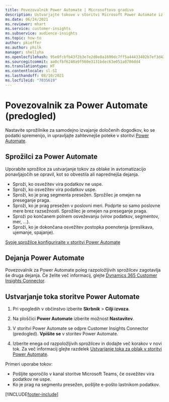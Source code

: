 ```yaml
---
title: Povezovalnik Power Automate | Microsoftovo gradivo
description: Ustvarjajte tokove v storitvi Microsoft Power Automate iz storitve Dynamics 365 Customer Insights.
ms.date: 06/24/2021
ms.reviewer: mhart
ms.service: customer-insights
ms.subservice: audience-insights
ms.topic: how-to
author: pkieffer
ms.author: philk
manager: shellyha
ms.openlocfilehash: 95e0fcbfb43f2b3e7e2d0e8a1690dc7ff5a44433402b7ef3d437710eb0efff15
ms.sourcegitcommit: aa0cfbf6240a9f560e3131bdec63e051a8786dd4
ms.translationtype: HT
ms.contentlocale: sl-SI
ms.lasthandoff: 08/10/2021
ms.locfileid: "7035619"
---
```

# <a name="power-automate-connector-preview"></a>Povezovalnik za Power Automate (predogled)

Nastavite sprožilnike za samodejno izvajanje določenih dogodkov, ko se podatki spremenijo, in upravljajte zahtevnejše poteke v storitvi [Power Automate](https://flow.microsoft.com/).

## <a name="power-automate-triggers"></a>Sprožilci za Power Automate

Uporabite sprožilce za ustvarjanje tokov za oblake in avtomatizacijo ponavljajočih se opravil, kot so obvestila ali naprednejša dejanja. 

- Sproži, ko osvežitev vira podatkov ne uspe. 
- Sproži, ko osvežitev vira podatkov uspe.
- Sproži, ko je prag segmenta presežen. Sprožilec je omejen na preseganje praga.
- Sproži, ko je prag presežen v poslovni meri. Podprte so samo poslovne mere brez razsežnosti. Sprožilec je omejen na preseganje praga.
- Sproži po končanem polnem osveževanju (virov podatkov, segmentov, mer, ...).
- Sproži, ko je dokončana osvežitev postopka poenotenja (preslikava, ujemanje, spajanje).

[Svoje sprožilce konfigurirajte v storitvi Power Automate](https://flow.microsoft.com/connectors/shared_customerinsights/dynamics-365-customer-insights-connector/)

## <a name="power-automate-actions"></a>Dejanja Power Automate

Povezovalnik za Power Automate poleg razpoložljivih sprožilcev zagotavlja še druga dejanja. Če želite več informacij, glejte [Dynamics 365 Customer Insights Connector](/connectors/customerinsights/).

## <a name="create-a-power-automate-flow"></a>Ustvarjanje toka storitve Power Automate

1. Pri vpogledih v občinstvo izberite **Skrbnik** > **Cilji izvoza**.

1. Na ploščici **Power Automate** izberite možnost **Nastavitev**.

1. V storitvi Power Automate se odpre Customer Insights Connector (predogled). **Vpišite se** v storitev Power Automate.

1. Izberite enega od razpoložljivih sprožilcev in dodajte več korakov v novi tok. Za več informacij glejte razdelek [Ustvarjanje toka za oblak v storitvi Power Automate](/power-automate/get-started-logic-flow).

Primeri uporabe tokov: 
- Pošljite sporočilo v kanal storitve Microsoft Teams, če osvežitev vira podatkov ne uspe. 
- Ko je prag na segmentu presežen, pošljite e-pošto lastnikom podatkov.



[!INCLUDE[footer-include](../includes/footer-banner.md)]
